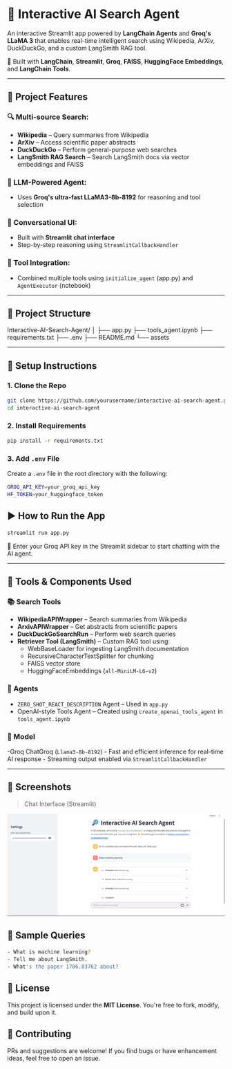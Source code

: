 # 🔎 Interactive AI Search Agent

An interactive Streamlit app powered by **LangChain Agents** and **Groq's LLaMA 3** that enables real-time intelligent search using Wikipedia, ArXiv, DuckDuckGo, and a custom LangSmith RAG tool.

🚀 Built with **LangChain**, **Streamlit**, **Groq**, **FAISS**, **HuggingFace Embeddings**, and **LangChain Tools**.

---

## 📌 Project Features

### 🔍 Multi-source Search:
- **Wikipedia** – Query summaries from Wikipedia
- **ArXiv** – Access scientific paper abstracts
- **DuckDuckGo** – Perform general-purpose web searches
- **LangSmith RAG Search** – Search LangSmith docs via vector embeddings and FAISS

### 🧠 LLM-Powered Agent:
- Uses **Groq's ultra-fast LLaMA3-8b-8192** for reasoning and tool selection

### 💬 Conversational UI:
- Built with **Streamlit chat interface**
- Step-by-step reasoning using `StreamlitCallbackHandler`

### 🧰 Tool Integration:
- Combined multiple tools using `initialize_agent` (app.py) and `AgentExecutor` (notebook)

---

## 📁 Project Structure

Interactive-AI-Search-Agent/
│
├── app.py 
├── tools_agent.ipynb 
├── requirements.txt 
├── .env 
├── README.md 
└── assets


---

## 🔧 Setup Instructions

### 1. Clone the Repo

```bash
git clone https://github.com/yourusername/interactive-ai-search-agent.git
cd interactive-ai-search-agent
```

### 2. Install Requirements

```bash
pip install -r requirements.txt
```

### 3. Add `.env` File

Create a `.env` file in the root directory with the following:
```bash
GROQ_API_KEY=your_groq_api_key
HF_TOKEN=your_huggingface_token
```

## ▶️ How to Run the App

```bash
streamlit run app.py
```
🔐 Enter your Groq API key in the Streamlit sidebar to start chatting with the AI agent.

---

## 🔬 Tools & Components Used

### 📚 Search Tools

- **WikipediaAPIWrapper** – Search summaries from Wikipedia
- **ArxivAPIWrapper** – Get abstracts from scientific papers
- **DuckDuckGoSearchRun** – Perform web search queries
- **Retriever Tool (LangSmith)** – Custom RAG tool using:
    - WebBaseLoader for ingesting LangSmith documentation
    - RecursiveCharacterTextSplitter for chunking
    - FAISS vector store
    - HuggingFaceEmbeddings (`all-MiniLM-L6-v2`)

### 🤖 Agents

- `ZERO_SHOT_REACT_DESCRIPTION` Agent – Used in `app.py`
- OpenAI-style Tools Agent – Created using `create_openai_tools_agent` in `tools_agent.ipynb`

### 🧠 Model

-Groq ChatGroq (`Llama3-8b-8192`)
    - Fast and efficient inference for real-time AI response
    - Streaming output enabled via `StreamlitCallbackHandler`

---

## 📸 Screenshots

> Chat Interface (Streamlit)

![screenshot](assets/screenshot.png)

## 🧪 Sample Queries

```bash
- What is machine learning?
- Tell me about LangSmith.
- What's the paper 1706.03762 about?
```

## 📄 License
This project is licensed under the **MIT License**. You're free to fork, modify, and build upon it.

## 🤝 Contributing
PRs and suggestions are welcome! If you find bugs or have enhancement ideas, feel free to open an issue.
